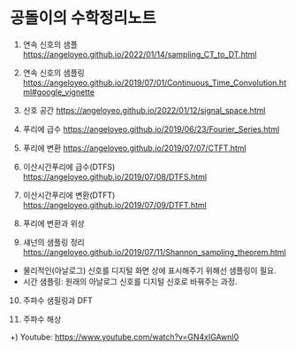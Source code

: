 # 공돌이의 수학정리노트
1) 연속 신호의 샘플
https://angeloyeo.github.io/2022/01/14/sampling_CT_to_DT.html

2) 연속 신호의 샘플링
https://angeloyeo.github.io/2019/07/01/Continuous_Time_Convolution.html#google_vignette

3) 신호 공간
https://angeloyeo.github.io/2022/01/12/signal_space.html
  
4) 푸리에 급수
https://angeloyeo.github.io/2019/06/23/Fourier_Series.html

5) 푸리에 변환
https://angeloyeo.github.io/2019/07/07/CTFT.html

6) 이산시간푸리에 급수(DTFS)
https://angeloyeo.github.io/2019/07/08/DTFS.html

7) 이산시간푸리에 변환(DTFT)
https://angeloyeo.github.io/2019/07/09/DTFT.html

8) 푸리에 변환과 위상

9) 섀넌의 샘플링 정리
https://angeloyeo.github.io/2019/07/11/Shannon_sampling_theorem.html
- 물리적인(아날로그) 신호를 디지털 화면 상에 표시해주기 위해선 샘플링이 필요.
- 시간 샘플링: 원래의 아날로그 신호를 디지털 신호로 바꿔주는 과정.

10) 주파수 샘필링과 DFT

11) 주파수 해상

+) Youtube: https://www.youtube.com/watch?v=GN4xIGAwnI0
